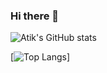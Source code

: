 ### Hi there 👋

![Atik's GitHub stats](https://github-readme-stats.vercel.app/api?username=rahman-atik&show_icons=true&theme=radical)

[![Top Langs](https://github-readme-stats.vercel.app/api/top-langs/?username=rahman-atik&exclude_repo=github-readme-stats)]
